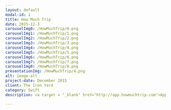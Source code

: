 ```yaml
---
layout: default
modal-id: 1
title: How Much Trip
date: 2015-12-3
carouselImg0: /HowMuchTrip/0.png
carouselImg1: /HowMuchTrip/1.png
carouselImg2: /HowMuchTrip/2.png
carouselImg3: /HowMuchTrip/3.png
carouselImg4: /HowMuchTrip/4.png
carouselImg5: /HowMuchTrip/5.png
carouselImg6: /HowMuchTrip/6.png
carouselImg7: /HowMuchTrip/7.png
carouselImg8: /HowMuchTrip/8.png
presentationImg: /HowMuchTrip/4.png
alt: image-alt
project-date: December 2015
client: The Iron Yard
category: Swift
description: <a target = "_blank" href="http://app.howmuchtrip.com">Application Landing Page.</a> <br> HowMuchTrip is a budget-central trip planning application which helps the user plan the best possible trip for their allotted budget. We utilized Parse heavily for remote and local storage as well as social media integration with services such as Facebook and Twitter. Various API's were used to supplement features such as location autocomplete, location coordinates, and real-time flight cost searching. Heavy focus on UI/UX, featuring beautiful animations, transitions, and design, and user affordances in order to reduce user frustration and keep it a happy experience. We performed a limited-release beta to over twenty users in order to refine our UI/UX implementation. Planned features include flight and hotel booking. HowMuchTrip was my final project for the iOS Development course at The Iron Yard. This application was a collaboration among myself and Jen Hamilton and Chris Stomp, two other TIY students.

---
```

